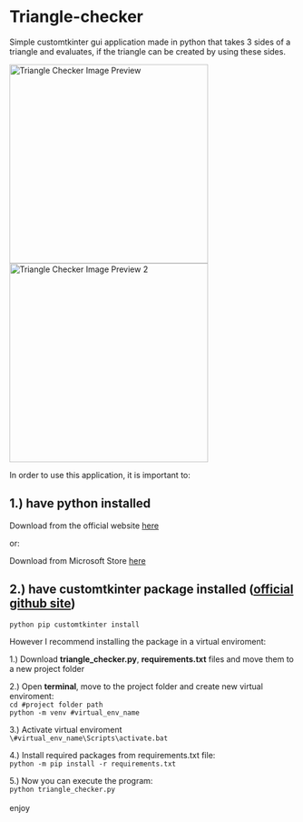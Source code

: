 # Triangle-checker
Simple customtkinter gui application made in python that takes 3 sides of a triangle and evaluates, if the triangle can be created by using these sides.


<img src="https://i.imgur.com/eciIwuU.png" alt="Triangle Checker Image Preview" width=350><img src="https://i.imgur.com/vcEtD9p.png" alt="Triangle Checker Image Preview 2" width=350>



In order to use this application, it is important to:

1.) have python installed
-------------------------------------------------------------
Download from the official website [here](https://www.python.org/)

or:

Download from Microsoft Store [here](https://apps.microsoft.com/store/detail/python-311/9NRWMJP3717K)

2.) have customtkinter package installed ([official github site](https://github.com/TomSchimansky/CustomTkinter))
-------------------------------------------------------------

```python pip customtkinter install```

However I recommend installing the package in a virtual enviroment:

1.) Download **triangle_checker.py**, **requirements.txt** files and move them to a new project folder

2.) Open **terminal**, move to the project folder and create new virtual enviroment:
<br>
    ```cd #project folder path```
<br>
    ```python -m venv #virtual_env_name```
    
3.) Activate virtual enviroment
<br>
    ```\#virtual_env_name\Scripts\activate.bat```
    
4.) Install required packages from requirements.txt file:
<br>
    ```python -m pip install -r requirements.txt```
    
5.) Now you can execute the program:
<br>
    ```python triangle_checker.py```
<br><br>
enjoy
